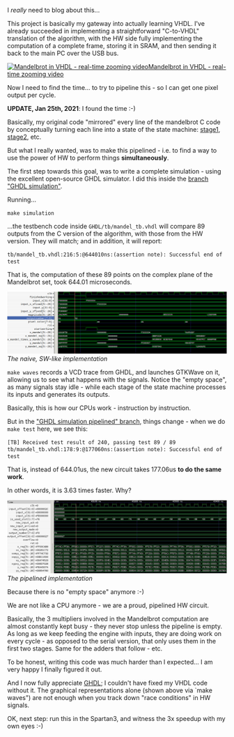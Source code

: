 I *really* need to blog about this...

This project is basically my gateway into actually learning VHDL.
I've already succeeded in implementing a straightforward "C-to-VHDL"
translation of the algorithm, with the HW side fully implementing the
computation of a complete frame, storing it in SRAM, and then sending it
back to the main PC over the USB bus.

<a href="https://www.youtube.com/watch?v=yFIbjiOWYFY">
<img src="contrib/snapshotFromVideo.jpg" alt="Mandelbrot in VHDL - real-time zooming video">Mandelbrot in VHDL - real-time zooming video</img></a>

Now I need to find the time... to try to pipeline this - so I can get
one pixel output per cycle.

**UPDATE, Jan 25th, 2021**: I found the time :-)

Basically, my original code "mirrored" every line of the mandelbrot C code
by conceptually turning each line into a state of the state machine:
[stage1](https://github.com/ttsiodras/MandelbrotInVHDL/blob/master/FPGA-VHDL/Mandelbrot.vhd#L82),
[stage2](https://github.com/ttsiodras/MandelbrotInVHDL/blob/master/FPGA-VHDL/Mandelbrot.vhd#L93),
etc.

But what I really wanted, was to make this pipelined - i.e. to find a way
to use the power of HW to perform things **simultaneously**.

The first step towards this goal, was to write a complete simulation - using
the excellent open-source GHDL simulator. I did this inside the
[branch "GHDL simulation"](https://github.com/ttsiodras/MandelbrotInVHDL/tree/GHDL_simulation).

Running...

    make simulation

...the testbench code inside `GHDL/tb/mandel_tb.vhdl` will compare 89 outputs
from the C version of the algorithm, with those from the HW version.
They will match; and in addition, it will report:

    tb/mandel_tb.vhdl:216:5:@644010ns:(assertion note): Successful end of test

That is, the computation of these 89 points on the complex plane of the
Mandelbrot set, took 644.01 microseconds.

<img src="contrib/naive.jpg" alt="The naive, SW-like implementation"><BR>
<em>The naive, SW-like implementation</em>

`make waves` records a VCD trace from GHDL, and launches GTKWave on it,
allowing us to see what happens with the signals. Notice the "empty space",
as many signals stay idle - while each stage of the state machine processes
its inputs and generates its outputs.

Basically, this is how our CPUs work - instruction by instruction.

But in the ["GHDL simulation pipelined" branch](https://github.com/ttsiodras/MandelbrotInVHDL/tree/GHDL_simulation_pipelined/),
things change - when we do `make test` here, we see this:

    [TB] Received test result of 240, passing test 89 / 89
    tb/mandel_tb.vhdl:178:9:@177060ns:(assertion note): Successful end of test

That is, instead of 644.01us, the new circuit takes 177.06us **to do the same work**.

In other words, it is 3.63 times faster. Why?

<img src="contrib/pipelined.jpg" alt="The pipelined implementation"><BR>
<em>The pipelined implementation</em>

Because there is no "empty space" anymore :-)

We are not like a CPU anymore - we are a proud, pipelined HW circuit.

Basically, the 3 multipliers involved in the Mandelbrot computation are almost
constantly kept busy - they never stop unless the pipeline is empty. As long as
we keep feeding the engine with inputs, they are doing work on every cycle - as
opposed to the serial version, that only uses them in the first two stages.
Same for the adders that follow - etc.

To be honest, writing this code was much harder than I expected... I am very happy
I finally figured it out.

And I now fully appreciate [GHDL](https://github.com/ghdl/ghdl); I couldn't have
fixed my VHDL code without it. The graphical representations alone (shown above
via `make waves") are not enough when you track down "race conditions" in HW signals.

OK, next step: run this in the Spartan3, and witness the 3x speedup with my
own eyes :-)
